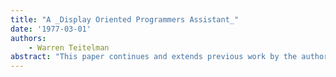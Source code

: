 ```yaml
---
title: "A _Display Oriented Programmers Assistant_"
date: '1977-03-01'
authors: 
    - Warren Teitelman
abstract: "This paper continues and extends previous work by the author in developing systems which provide the user with various forms of explicit and implicit assistance, and in general co-operate with the user in the development of his programs. The system described in this paper makes extensive use of a bit map display and pointing device (a mouse) to significantly enrich the user's interactions with the system, and to provide capabilities not possible with terminals that essentially emulate hard copy devices. For example, any text that is displayed on the screen can be pointed at and treated as input, exactly as though it were typed, i.e. the user can say use this expression or that value, and then simply point. The user views his programming environment through a collection of display windows, each of which corresponds to a different task or context. The user can manipulate the windows, or the contents of a particular window, by a combination of keyboard inputs or pointing operations. The technique of using different windows for different tasks makes it easy for the user to manage several simultaneous tasks and contexts, e.g. defining programs, testing programs, editing, asking the system for assistance, sending and receiving messages, etc. and to switch back and forth between these tasks at his convenience."
---
```


